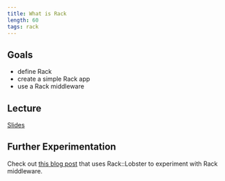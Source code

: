 ```yaml
---
title: What is Rack
length: 60
tags: rack
---
```


## Goals

* define Rack
* create a simple Rack app
* use a Rack middleware

## Lecture

[Slides](https://www.dropbox.com/s/yanipg4rfznemcj/what_is_rack.key?dl=0)

## Further Experimentation

Check out [this blog post](https://www.amberbit.com/blog/2011/07/13/introduction-to-rack-middleware/) that uses Rack::Lobster to experiment with Rack middleware. 
